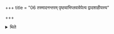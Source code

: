+++
title = "06 तस्मादनन्तरम् पृष्ठ्याभिप्लवावेपेत्य द्वादशाहीयस्य"

+++

<details><summary>थिते</summary>

6. After that, having peformed the Pr̥ṣṭhya (six-day-period) and Abhiplava (six-day-period), they should perform the Vyuḍha Agniṣṭomas with nine-versed Stomas, as the ten days of the Dvādaśāha.  

</details>
